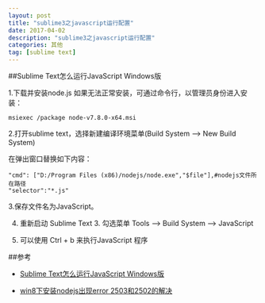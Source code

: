 ```yaml
---
layout: post
title: "sublime3之javascript运行配置"
date: 2017-04-02 
description: "sublime3之javascript运行配置"
categories: 其他
tag: [sublime text]
---   
```


##Sublime Text怎么运行JavaScript Windows版

1.下载并安装node.js
如果无法正常安装，可通过命令行，以管理员身份进入安装：
	
	msiexec /package node-v7.8.0-x64.msi

2.打开sublime text，选择新建编译环境菜单(Build System ——> New Build System)

在弹出窗口替换如下内容：

	"cmd": ["D:/Program Files (x86)/nodejs/node.exe","$file"],#nodejs文件所在路径
	"selector":"*.js"

3.保存文件名为JavaScript。

4. 重新启动 Sublime Text 3. 勾选菜单 Tools --> Build System --> JavaScript

5. 可以使用 Ctrl + b 来执行JavaScript 程序

##参考

- [Sublime Text怎么运行JavaScript Windows版](http://jingyan.baidu.com/article/9f63fb919b5cf1c8400f0eb2.html)

- [win8下安装nodejs出现error 2503和2502的解决](http://jingyan.baidu.com/article/a3a3f811ee92268da2eb8af2.html)

